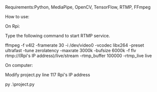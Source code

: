Requirements:Python, MediaPipe, OpenCV, TensorFlow, RTMP, FFmpeg

How to use:

On Rpi:

Type the following command to start RTMP service.

ffmpeg -f v4l2 -framerate 30 -i /dev/video0 -vcodec libx264 -preset ultrafast -tune zerolatency -maxrate 3000k -bufsize 6000k -f flv rtmp://(Rpi's IP address)/live/stream -rtmp_buffer 100000 -rtmp_live live

On computer:

Modify project.py line 117 Rpi's IP address

py .\project.py
